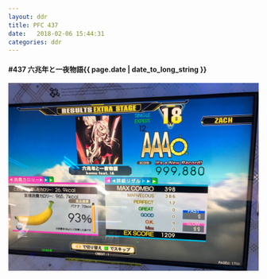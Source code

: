 ```yaml
---
layout: ddr
title: PFC 437
date:   2018-02-06 15:44:31
categories: ddr
---
```


#### **#437** 六兆年と一夜物語<span class="pull-right">{{ page.date | date_to_long_string }}</span>
![](/images/pfc/437_六兆年と一夜物語.jpg)
